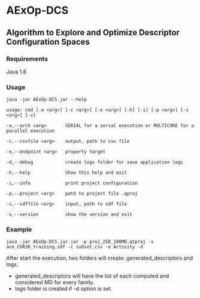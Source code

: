 # AExOp-DCS

## Algorithm to Explore and Optimize Descriptor Configuration Spaces

### Requirements

Java 1.8

### Usage

~~~
java -jar AExOp-DCS.jar --help

usage: cmd [-a <arg>] [-c <arg>] [-e <arg>] [-h] [-i] [-p <arg>] [-s
<arg>] [-v]

-a,--arch <arg>       SERIAL for a serial execution or MULTICORE for a
parallel execution

-c,--csvfile <arg>    output, path to csv file

-e,--endpoint <arg>   property target

-d,--debug            create logs folder for save application logs

-h,--help             Show this help and exit

-i,--info             print project configuration

-p,--project <arg>    path to project file .qproj

-s,--sdffile <arg>    input, path to sdf file

-v,--version          show the version and exit
~~~

### Example
~~~
java -jar AExOp-DCS.jar.jar -p proj_25D_100MD.qtproj -s ace_COR3D_training.sdf -c subset.csv -e Activity -d
~~~

After start the execution, two folders will create: generated_descriptors and logs. 

- generated_descriptors will have the list of each computed and considered MD for every family.
- logs folder is created if -d option is set.  
